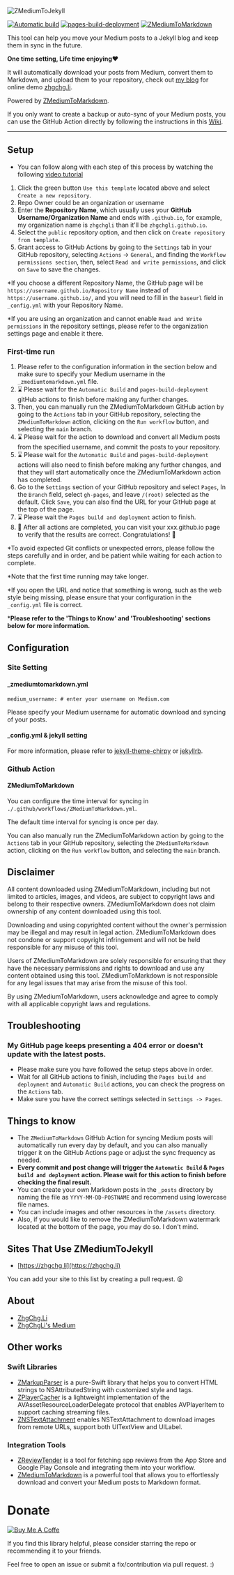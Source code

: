 ![ZMediumToJekyll](https://user-images.githubusercontent.com/33706588/225700695-fcbbdd87-2eaf-4629-bbe9-3ab1d9f7f5e6.jpg)

[![Automatic build](../../actions/workflows/pages-deploy.yml/badge.svg)](../../actions/workflows/pages-deploy.yml)
[![pages-build-deployment](../../actions/workflows/pages/pages-build-deployment/badge.svg)](../../actions/workflows/pages/pages-build-deployment)
[![ZMediumToMarkdown](https://github.com/ZhgChgLi/zhgchgli.github.io/actions/workflows/ZMediumToMarkdown.yml/badge.svg)](https://github.com/ZhgChgLi/zhgchgli.github.io/actions/workflows/ZMediumToMarkdown.yml)


This tool can help you move your Medium posts to a Jekyll blog and keep them in sync in the future.

**One time setting, Life time enjoying❤️**

It will automatically download your posts from Medium, convert them to Markdown, and upload them to your repository, check out [my blog](https://github.com/ZhgChgLi/zhgchgli.github.io/) for online demo [zhgchg.li](https://zhgchg.li).

Powered by [ZMediumToMarkdown](https://github.com/ZhgChgLi/ZMediumToMarkdown).

If you only want to create a backup or auto-sync of your Medium posts, you can use the GitHub Action directly by following the instructions in this [Wiki](https://github.com/ZhgChgLi/ZMediumToMarkdown/wiki/How-to-use-Github-Action-as-your-free-&-no-code-Medium-Posts-backup-service).

----

## Setup

- You can follow along with each step of this process by watching the following [video tutorial](https://www.youtube.com/watch?v=qsnZKFL3vks)

1. Click the green button `Use this template` located above and select `Create a new repository`.
2. Repo Owner could be an organization or username
2. Enter the **Repository Name**, which usually uses your **GitHub Username/Organization Name** and ends with `.github.io`, for example, my organization name is `zhgchgli` than it'll be `zhgchgli.github.io`.
3. Select the `public` repository option, and then click on `Create repository from template`.
4. Grant access to GitHub Actions by going to the `Settings` tab in your GitHub repository, selecting `Actions` -> `General`, and finding the `Workflow permissions section`, then, select `Read and write permissions`, and click on `Save` to save the changes.

*If you choose a different Repository Name, the GitHub page will be `https://username.github.io/Repository Name` instead of `https://username.github.io/`, and you will need to fill in the `baseurl` field in `_config.yml` with your Repository Name.

*If you are using an organization and cannot enable `Read and Write permissions` in the repository settings, please refer to the organization settings page and enable it there.

### First-time run

1. Please refer to the configuration information in the section below and make sure to specify your Medium username in the `_zmediumtomarkdown.yml` file.
2. ⌛️ Please wait for the `Automatic Build` and `pages-build-deployment` gitHub actions to finish before making any further changes.
3. Then, you can manually run the ZMediumToMarkdown GitHub action by going to the `Actions` tab in your GitHub repository, selecting the `ZMediumToMarkdown` action, clicking on the `Run workflow` button, and selecting the `main` branch.
4. ⌛️ Please wait for the action to download and convert all Medium posts from the specified username, and commit the posts to your repository.
5. ⌛️ Please wait for the `Automatic Build` and `pages-build-deployment` actions will also need to finish before making any further changes, and that they will start automatically once the ZMediumToMarkdown action has completed.
6. Go to the `Settings` section of your GitHub repository and select `Pages`, In the `Branch` field, select `gh-pages`, and leave `/(root)` selected as the default. Click `Save`, you can also find the URL for your GitHub page at the top of the page.
7. ⌛️ Please wait the `Pages build and deployment` action to finish.
8.  🎉 After all actions are completed, you can visit your xxx.github.io page to verify that the results are correct. Congratulations! 🎉

*To avoid expected Git conflicts or unexpected errors, please follow the steps carefully and in order, and be patient while waiting for each action to complete. 

*Note that the first time running may take longer.

*If you open the URL and notice that something is wrong, such as the web style being missing, please ensure that your configuration in the `_config.yml` file is correct.

***Please refer to the 'Things to Know' and 'Troubleshooting' sections below for more information.**

## Configuration

### Site Setting
#### _zmediumtomarkdown.yml
```
medium_username: # enter your username on Medium.com
```

Please specify your Medium username for automatic download and syncing of your posts.

#### _config.yml & jekyll setting

For more information, please refer to [jekyll-theme-chirpy](https://github.com/cotes2020/jekyll-theme-chirpy/) or [jekyllrb](https://jekyllrb.com).

### Github Action
#### ZMediumToMarkdown

You can configure the time interval for syncing in `./.github/workflows/ZMediumToMarkdown.yml`.

The default time interval for syncing is once per day.

You can also manually run the ZMediumToMarkdown action by going to the `Actions` tab in your GitHub repository, selecting the `ZMediumToMarkdown` action, clicking on the `Run workflow` button, and selecting the `main` branch.

## Disclaimer

All content downloaded using ZMediumToMarkdown, including but not limited to articles, images, and videos, are subject to copyright laws and belong to their respective owners. ZMediumToMarkdown does not claim ownership of any content downloaded using this tool.

Downloading and using copyrighted content without the owner's permission may be illegal and may result in legal action. ZMediumToMarkdown does not condone or support copyright infringement and will not be held responsible for any misuse of this tool.

Users of ZMediumToMarkdown are solely responsible for ensuring that they have the necessary permissions and rights to download and use any content obtained using this tool. ZMediumToMarkdown is not responsible for any legal issues that may arise from the misuse of this tool.

By using ZMediumToMarkdown, users acknowledge and agree to comply with all applicable copyright laws and regulations.

## Troubleshooting
### My GitHub page keeps presenting a 404 error or doesn't update with the latest posts.
- Please make sure you have followed the setup steps above in order.
- Wait for all GitHub actions to finish, including the `Pages build and deployment` and `Automatic Build` actions, you can check the progress on the `Actions` tab.
- Make sure you have the correct settings selected in `Settings -> Pages`.

## Things to know
- The `ZMediumToMarkdown` GitHub Action for syncing Medium posts will automatically run every day by default, and you can also manually trigger it on the GitHub Actions page or adjust the sync frequency as needed.
- **Every commit and post change will trigger the `Automatic Build` & `Pages build and deployment` action. Please wait for this action to finish before checking the final result.**
- You can create your own Markdown posts in the `_posts` directory by naming the file as `YYYY-MM-DD-POSTNAME` and recommend using lowercase file names.
- You can include images and other resources in the `/assets` directory.
- Also, if you would like to remove the ZMediumToMarkdown watermark located at the bottom of the page, you may do so. I don't mind.

## Sites That Use ZMediumToJekyll
- [https://zhgchg.li](https://zhgchg.li)

You can add your site to this list by creating a pull request. 😝

## About
- [ZhgChg.Li](https://zhgchg.li/)
- [ZhgChgLi's Medium](https://blog.zhgchg.li/)

## Other works
### Swift Libraries
- [ZMarkupParser](https://github.com/ZhgChgLi/ZMarkupParser) is a pure-Swift library that helps you to convert HTML strings to NSAttributedString with customized style and tags.
- [ZPlayerCacher](https://github.com/ZhgChgLi/ZPlayerCacher) is a lightweight implementation of the AVAssetResourceLoaderDelegate protocol that enables AVPlayerItem to support caching streaming files.
- [ZNSTextAttachment](https://github.com/ZhgChgLi/ZNSTextAttachment) enables NSTextAttachment to download images from remote URLs, support both UITextView and UILabel.

### Integration Tools
- [ZReviewTender](https://github.com/ZhgChgLi/ZReviewTender) is a tool for fetching app reviews from the App Store and Google Play Console and integrating them into your workflow.
- [ZMediumToMarkdown](https://github.com/ZhgChgLi/ZMediumToMarkdown) is a powerful tool that allows you to effortlessly download and convert your Medium posts to Markdown format.


# Donate

[![Buy Me A Coffe](https://img.buymeacoffee.com/button-api/?text=Buy%20me%20a%20beer!&emoji=%F0%9F%8D%BA&slug=zhgchgli&button_colour=FFDD00&font_colour=000000&font_family=Bree&outline_colour=000000&coffee_colour=ffffff)](https://www.buymeacoffee.com/zhgchgli)

If you find this library helpful, please consider starring the repo or recommending it to your friends.

Feel free to open an issue or submit a fix/contribution via pull request. :)
